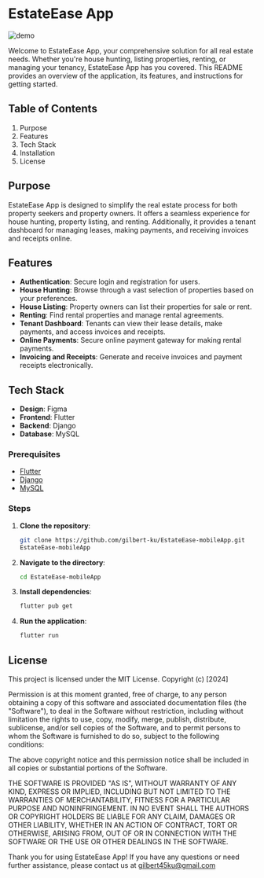 # EstateEase App
![demo](https://github.com/gilbert-ku/EstateEase-mobileApp/assets/125896467/6f08a2c5-a05e-4761-94be-8da0a72cb475)

Welcome to EstateEase App, your comprehensive solution for all real estate needs. Whether you're house hunting, listing properties, renting, or managing your tenancy, EstateEase App has you covered. This README provides an overview of the application, its features, and instructions for getting started.


## Table of Contents
1. Purpose
2. Features
3. Tech Stack
4. Installation
5. License

## Purpose

EstateEase App is designed to simplify the real estate process for both property seekers and property owners. It offers a seamless experience for house hunting, property listing, and renting. Additionally, it provides a tenant dashboard for managing leases, making payments, and receiving invoices and receipts online.

## Features
- **Authentication**: Secure login and registration for users.
- **House Hunting**: Browse through a vast selection of properties based on your preferences.
- **House Listing**: Property owners can list their properties for sale or rent.
- **Renting**: Find rental properties and manage rental agreements.
- **Tenant Dashboard**: Tenants can view their lease details, make payments, and access invoices and receipts.
- **Online Payments**: Secure online payment gateway for making rental payments.
- **Invoicing and Receipts**: Generate and receive invoices and payment receipts electronically.


## Tech Stack

- **Design**: Figma
- **Frontend**: Flutter
- **Backend**: Django
- **Database**: MySQL

### Prerequisites

- [Flutter](https://flutter.dev/docs/get-started/install)
- [Django](https://www.djangoproject.com/start/)
- [MySQL](https://dev.mysql.com/doc/mysql-getting-started/en/)


### Steps

1. **Clone the repository**:
   ```bash
   git clone https://github.com/gilbert-ku/EstateEase-mobileApp.git
   EstateEase-mobileApp

2. **Navigate to the directory**:
    ```bash
    cd EstateEase-mobileApp

3. **Install dependencies**:
    ```bash
    flutter pub get

4. **Run the application**:
    ```bash
    flutter run

## License
This project is licensed under the MIT License. Copyright (c) [2024]

Permission is at this moment granted, free of charge, to any person obtaining a copy of this software and associated documentation files (the "Software"), to deal in the Software without restriction, including without limitation the rights to use, copy, modify, merge, publish, distribute, sublicense, and/or sell copies of the Software, and to permit persons to whom the Software is furnished to do so, subject to the following conditions:

The above copyright notice and this permission notice shall be included in all copies or substantial portions of the Software.

THE SOFTWARE IS PROVIDED "AS IS", WITHOUT WARRANTY OF ANY KIND, EXPRESS OR IMPLIED, INCLUDING BUT NOT LIMITED TO THE WARRANTIES OF MERCHANTABILITY, FITNESS FOR A PARTICULAR PURPOSE AND NONINFRINGEMENT. IN NO EVENT SHALL THE AUTHORS OR COPYRIGHT HOLDERS BE LIABLE FOR ANY CLAIM, DAMAGES OR OTHER LIABILITY, WHETHER IN AN ACTION OF CONTRACT, TORT OR OTHERWISE, ARISING FROM, OUT OF OR IN CONNECTION WITH THE SOFTWARE OR THE USE OR OTHER DEALINGS IN THE SOFTWARE.


Thank you for using EstateEase App! If you have any questions or need further assistance, please contact us at [gilbert45ku@gmail.com](gilbert45ku@gmail.com)
